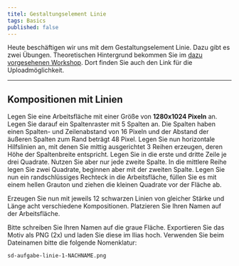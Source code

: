 ```yaml
---
titel: Gestaltungselement Linie
tags: Basics
published: false
---
```


Heute beschäftigen wir uns mit dem Gestaltungselement Linie. Dazu gibt es zwei Übungen. Theoretischen Hintergrund bekommen Sie im [dazu vorgesehenen Workshop](https://th-koeln.github.io/mi-bachelor-screendesign/lehrveranstaltungen/025-workshop-linie/). Dort finden Sie auch den Link für die Uploadmöglichkeit.

---

## Kompositionen mit Linien

Legen Sie eine Arbeitsfläche mit einer Größe von **1280x1024 Pixeln** an. Legen Sie darauf ein Spaltenraster mit 5 Spalten an. Die Spalten haben einen Spalten- und Zeilenabstand von 16 Pixeln und der Abstand der äußeren Spalten zum Rand beträgt 48 Pixel. Legen Sie nun horizontale Hilfslinien an, mit denen Sie mittig ausgerichtet 3 Reihen erzeugen, deren Höhe der Spaltenbreite entspricht. Legen Sie in die erste und dritte Zeile je drei Quadrate. Nutzen Sie aber nur jede zweite Spalte. In die mittlere Reihe legen Sie zwei Quadrate, beginnen aber mit der zweiten Spalte. Legen Sie nun ein randschlüssiges Rechteck in die Arbeitsfläche, füllen Sie es mit einem hellen Grauton und ziehen die kleinen Quadrate vor der Fläche ab.

Erzeugen Sie nun mit jeweils 12 schwarzen Linien von gleicher Stärke und Länge acht verschiedene Kompositionen. Platzieren Sie Ihren Namen auf der Arbeitsfläche.

Bitte schreiben Sie Ihren Namen auf die graue Fläche. Exportieren Sie das Motiv als PNG (2x) und laden Sie diese im Ilias hoch. Verwenden Sie beim Dateinamen bitte die folgende Nomenklatur:

`sd-aufgabe-linie-1-NACHNAME.png`

<!--
Hier ein kleines Beispiel der Arbeitsfläche:

<img src="../../download/workshops/punkt-linie/beispiel-linie-1.png" alt="Beispiel zur Aufgabe 1" style="max-height:80vh">
-->

<!--
## Linie 2: Varianten

Legen Sie eine weiße Arbeitsfläche mit einer Größe von **990x1440 Pixeln** an. Platzieren ein weißes Quadrat mit einem schwarzen Rand auf der Fläche. Das Quadrat sollte 40 Pixel Abstand zum Rand und 56 Pixel Abstand nach oben haben. Ziehen Sie nun horizontale Hilfslinien in verschiedenen Abständen in das Quadrat. Sie können hierbei auch auf bewährte Zahlenfolgen, wie die Fibonacci-Folge oder die Renard-Serie verwenden.

Zeichnen Sie nun vertikale Linien in die Reihen. Der horizontale Abstand zwischen zwei Linien muss innerhalb einer Reihe immer der selbe sein. Zwischen den Reihen muss er unterschiedlich sein. Damit erhalten Sie Ihre Ausgangskomposition. Ergänzen Sie diese um Ihren Namen und eine Navigation. Duplizieren Sie die Arbeitsfläche oder erzeugen Sie vier weitere Varianten, in dem Sie lediglich Linien aus der Ausgangskomposition entfernen.

Verknüpfen Sie die einzelnen Motive über die Navigation. Nutzen Sie dabei eine Überblendung als Übergang (falls möglich).

Exportieren Sie das Motiv als PNG (2x) und laden Sie diese im Ilias hoch. Verwenden Sie beim Dateinamen bitte die folgende Nomenklatur:

```sd-aufgabe-linie-2-NACHNAME.png```

Hier ein kleines Beispiel einer möglichen Ausgangsposition:

<img src="../../download/workshops/punkt-linie/beispiel-linie-2.png" alt="Beispiel zur Aufgabe 2" style="max-height:80vh"> -->
